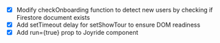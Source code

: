 - [x] Modify checkOnboarding function to detect new users by checking if Firestore document exists
- [x] Add setTimeout delay for setShowTour to ensure DOM readiness
- [x] Add run={true} prop to Joyride component
